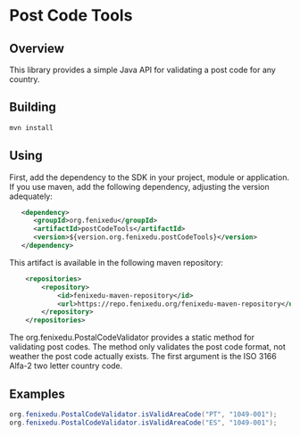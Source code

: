 # Post Code Tools


## Overview

This library provides a simple Java API for validating a post code for any country.


## Building

```bash
mvn install
```

## Using

First, add the dependency to the SDK in your project, module or application.
If you use maven, add the following dependency, adjusting the version adequately:

```xml
   <dependency>
      <groupId>org.fenixedu</groupId>
      <artifactId>postCodeTools</artifactId>
      <version>${version.org.fenixedu.postCodeTools}</version>
   </dependency>
```

This artifact is available in the following maven repository:

```xml
    <repositories>
        <repository>
            <id>fenixedu-maven-repository</id>
            <url>https://repo.fenixedu.org/fenixedu-maven-repository</url>
        </repository>
    </repositories>
```

The org.fenixedu.PostalCodeValidator provides a static method for validating post codes.
The method only validates the post code format, not weather the post code actually exists.
The first argument is the ISO 3166 Alfa-2 two letter country code.


## Examples

```java
org.fenixedu.PostalCodeValidator.isValidAreaCode("PT", "1049-001");
org.fenixedu.PostalCodeValidator.isValidAreaCode("ES", "1049-001");
```

